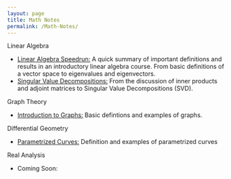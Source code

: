 ```yaml
---
layout: page
title: Math Notes
permalink: /Math-Notes/
---
```


Linear Algebra 
* [Linear Algebra Speedrun:](https://czsding40925.github.io/Linear-Algebra-Speedrun) A quick summary of important definitions and results in an introductory linear algebra course. From basic definitions of a vector space to eigenvalues and eigenvectors. 
* [Singular Value Decompositions:](https://czsding40925.github.io/SVD) From the discussion of inner products and adjoint matrices to Singular Value Decompositions (SVD).

Graph Theory
* [Introduction to Graphs:](https://czsding40925.github.io/Graph-Basics) Basic defintions and examples of graphs. <br>

Differential Geometry
* [Parametrized Curves:](https://czsding40925.github.io/Parametrized-Curves) Definition and examples of parametrized curves<br>

Real Analysis
* Coming Soon: 